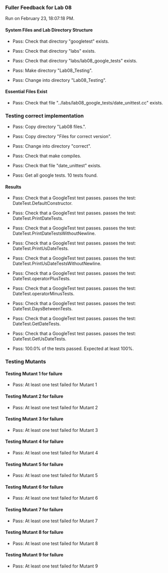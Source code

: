 ### Fuller Feedback for Lab 08

Run on February 23, 18:07:18 PM.


#### System Files and Lab Directory Structure

+ Pass: Check that directory "googletest" exists.

+ Pass: Check that directory "labs" exists.

+ Pass: Check that directory "labs/lab08_google_tests" exists.

+ Pass: Make directory "Lab08_Testing".

+ Pass: Change into directory "Lab08_Testing".


#### Essential Files Exist

+ Pass: Check that file "../labs/lab08_google_tests/date_unittest.cc" exists.


### Testing correct implementation

+ Pass: Copy directory "Lab08 files.".



+ Pass: Copy directory "Files for correct version".



+ Pass: Change into directory "correct".

+ Pass: Check that make compiles.



+ Pass: Check that file "date_unittest" exists.

+ Pass: Get all google tests.
    10 tests found.




#### Results

+ Pass: Check that a GoogleTest test passes.
    passes the test: DateTest.DefaultConstructor.



+ Pass: Check that a GoogleTest test passes.
    passes the test: DateTest.PrintDateTests.



+ Pass: Check that a GoogleTest test passes.
    passes the test: DateTest.PrintDateTestsWithoutNewline.



+ Pass: Check that a GoogleTest test passes.
    passes the test: DateTest.PrintUsDateTests.



+ Pass: Check that a GoogleTest test passes.
    passes the test: DateTest.PrintUsDateTestsWithoutNewline.



+ Pass: Check that a GoogleTest test passes.
    passes the test: DateTest.operatorPlusTests.



+ Pass: Check that a GoogleTest test passes.
    passes the test: DateTest.operatorMinusTests.



+ Pass: Check that a GoogleTest test passes.
    passes the test: DateTest.DaysBetweenTests.



+ Pass: Check that a GoogleTest test passes.
    passes the test: DateTest.GetDateTests.



+ Pass: Check that a GoogleTest test passes.
    passes the test: DateTest.GetUsDateTests.



+ Pass: 100.0% of the tests passed. Expected at least 100%.


### Testing Mutants


#### Testing Mutant 1 for failure

+ Pass: At least one test failed for Mutant 1


#### Testing Mutant 2 for failure

+ Pass: At least one test failed for Mutant 2


#### Testing Mutant 3 for failure

+ Pass: At least one test failed for Mutant 3


#### Testing Mutant 4 for failure

+ Pass: At least one test failed for Mutant 4


#### Testing Mutant 5 for failure

+ Pass: At least one test failed for Mutant 5


#### Testing Mutant 6 for failure

+ Pass: At least one test failed for Mutant 6


#### Testing Mutant 7 for failure

+ Pass: At least one test failed for Mutant 7


#### Testing Mutant 8 for failure

+ Pass: At least one test failed for Mutant 8


#### Testing Mutant 9 for failure

+ Pass: At least one test failed for Mutant 9

